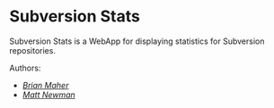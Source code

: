 # Subversion Stats

Subversion Stats is a WebApp for displaying statistics for Subversion repositories.

Authors: 
* [*Brian Maher*](http://twitter.com/bmaher_qa)
* [*Matt Newman*](http://twitter.com/mpn_1983)